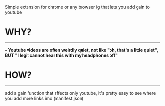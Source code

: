 Simple extension for chrome or any browser ig that lets you add gain to youtube

# WHY?
----------------
 **- Youtube videos are often weirdly quiet, not like "oh, that's a little quiet", BUT "I legit cannot hear this with my headphones off"**

# HOW?
----------------
add a gain function that affects only youtube, it's pretty easy to see where you add more links imo (manifest.json)
